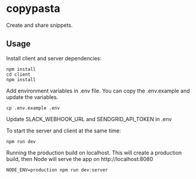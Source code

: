 # copypasta

Create and share snippets.

## Usage

Install client and server dependencies:

```
npm install
cd client
npm install
```

Add environment variables in .env file. You can copy the .env.example and update the variables.

```
cp .env.example .env
```

Update SLACK_WEBHOOK_URL and SENDGRID_API_TOKEN in .env

To start the server and client at the same time:

```
npm run dev
```

Running the production build on localhost. This will create a production build, then Node will serve the app on http://localhost:8080

```
NODE_ENV=production npm run dev:server
```
